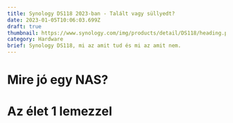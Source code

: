 ```yaml
---
title: Synology DS118 2023-ban - Talált vagy süllyedt?
date: 2023-01-05T10:06:03.699Z
draft: true
thumbnail: https://www.synology.com/img/products/detail/DS118/heading.png
category: Hardware
brief: Synology DS118, mi az amit tud és mi az amit nem.
---
```

# M﻿ire jó egy NAS?

# A﻿z élet 1 lemezzel